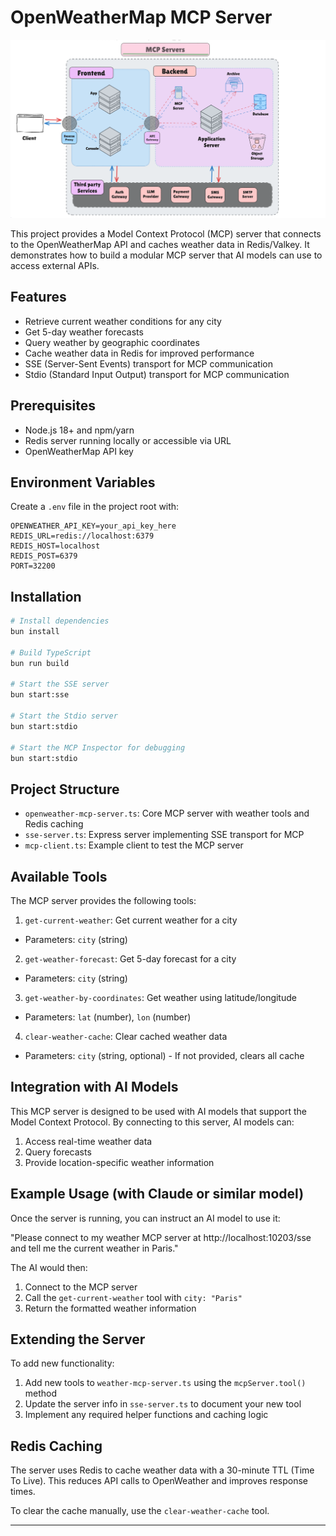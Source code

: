 # OpenWeatherMap MCP Server

<p class="center">
    <img src="./images/MCP_SERVER_SYSTEM_DESIGN (Light).png" />
</p>

This project provides a Model Context Protocol (MCP) server that connects to the OpenWeatherMap API and caches weather data in Redis/Valkey. It demonstrates how to build a modular MCP server that AI models can use to access external APIs.

## Features

- Retrieve current weather conditions for any city
- Get 5-day weather forecasts
- Query weather by geographic coordinates
- Cache weather data in Redis for improved performance
- SSE (Server-Sent Events) transport for MCP communication
- Stdio (Standard Input Output) transport for MCP communication

## Prerequisites

- Node.js 18+ and npm/yarn
- Redis server running locally or accessible via URL
- OpenWeatherMap API key

## Environment Variables

Create a `.env` file in the project root with:

```
OPENWEATHER_API_KEY=your_api_key_here
REDIS_URL=redis://localhost:6379
REDIS_HOST=localhost
REDIS_POST=6379
PORT=32200
```

## Installation

```bash
# Install dependencies
bun install

# Build TypeScript
bun run build

# Start the SSE server
bun start:sse

# Start the Stdio server
bun start:stdio

# Start the MCP Inspector for debugging
bun start:stdio
```

## Project Structure

- `openweather-mcp-server.ts`: Core MCP server with weather tools and Redis caching
- `sse-server.ts`: Express server implementing SSE transport for MCP
- `mcp-client.ts`: Example client to test the MCP server

## Available Tools

The MCP server provides the following tools:

1. `get-current-weather`: Get current weather for a city

- Parameters: `city` (string)

2. `get-weather-forecast`: Get 5-day forecast for a city

- Parameters: `city` (string)

3. `get-weather-by-coordinates`: Get weather using latitude/longitude

- Parameters: `lat` (number), `lon` (number)

4. `clear-weather-cache`: Clear cached weather data

- Parameters: `city` (string, optional) - If not provided, clears all cache

## Integration with AI Models

This MCP server is designed to be used with AI models that support the Model Context Protocol. By connecting to this server, AI models can:

1. Access real-time weather data
2. Query forecasts
3. Provide location-specific weather information

## Example Usage (with Claude or similar model)

Once the server is running, you can instruct an AI model to use it:

"Please connect to my weather MCP server at http://localhost:10203/sse and tell me the current weather in Paris."

The AI would then:

1. Connect to the MCP server
2. Call the `get-current-weather` tool with `city: "Paris"`
3. Return the formatted weather information

## Extending the Server

To add new functionality:

1. Add new tools to `weather-mcp-server.ts` using the `mcpServer.tool()` method
2. Update the server info in `sse-server.ts` to document your new tool
3. Implement any required helper functions and caching logic

## Redis Caching

The server uses Redis to cache weather data with a 30-minute TTL (Time To Live). This reduces API calls to OpenWeather and improves response times.

To clear the cache manually, use the `clear-weather-cache` tool.

---
